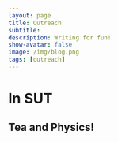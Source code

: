 ```yaml
---
layout: page
title: Outreach 
subtitle: 
description: Writing for fun!
show-avatar: false
image: /img/blog.png
tags: [outreach]
---
```


# In SUT

## Tea and Physics!

